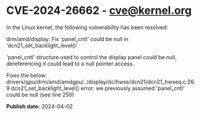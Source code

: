 # CVE-2024-26662 - cve@kernel.org

In the Linux kernel, the following vulnerability has been resolved:

drm/amd/display: Fix 'panel_cntl' could be null in 'dcn21_set_backlight_level()'

'panel_cntl' structure used to control the display panel could be null,
dereferencing it could lead to a null pointer access.

Fixes the below:
drivers/gpu/drm/amd/amdgpu/../display/dc/hwss/dcn21/dcn21_hwseq.c:269 dcn21_set_backlight_level() error: we previously assumed 'panel_cntl' could be null (see line 250)

**Publish date:** 2024-04-02
